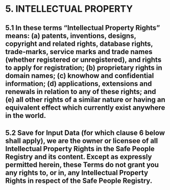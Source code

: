 # 5. INTELLECTUAL PROPERTY

## 5.1 In these terms “Intellectual Property Rights” means: (a) patents, inventions, designs, copyright and related rights, database rights, trade-marks, service marks and trade names (whether registered or unregistered), and rights to apply for registration; (b) proprietary rights in domain names; (c) knowhow and confidential information; (d) applications, extensions and renewals in relation to any of these rights; and (e) all other rights of a similar nature or having an equivalent effect which currently exist anywhere in the world.

## 5.2 Save for Input Data (for which clause 6 below shall apply), we are the owner or licensee of all Intellectual Property Rights in the Safe People Registry and its content. Except as expressly permitted herein, these Terms do not grant you any rights to, or in, any Intellectual Property Rights in respect of the Safe People Registry.
